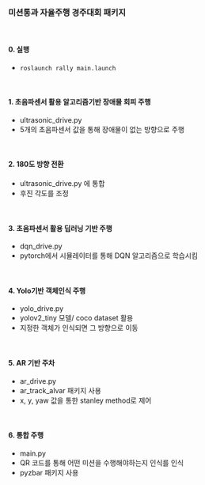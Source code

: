 ### 미션통과 자율주행 경주대회 패키지

<br>

#### 0. 실행

* `roslaunch rally main.launch`

<br>

#### 1. 초음파센서 활용 알고리즘기반 장애물 회피 주행

* ultrasonic_drive.py
* 5개의 초음파센서 값을 통해 장애물이 없는 방향으로 주행

<br>

#### 2. 180도 방향 전환

* ultrasonic_drive.py 에 통합
* 후진 각도를 조정

<br>

#### 3. 초음파센서 활용 딥러닝 기반 주행

* dqn_drive.py
* pytorch에서 시뮬레이터를 통해 DQN 알고리즘으로 학습시킴

<br>

#### 4. Yolo기반 객체인식 주행

* yolo_drive.py
* yolov2_tiny 모델/ coco dataset 활용
* 지정한 객체가 인식되면 그 방향으로 이동

<br>

#### 5. AR 기반 주차

* ar_drive.py
* ar_track_alvar 패키지 사용
* x, y, yaw 값을 통한 stanley method로 제어

<br>

#### 6. 통합 주행

* main.py
* QR 코드를 통해 어떤 미션을 수행해야하는지 인식를 인식
* pyzbar 패키지 사용